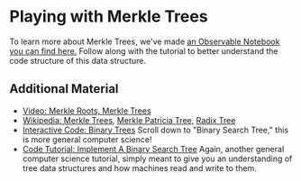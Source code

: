   Playing with Merkle Trees
=========================

  To learn more about Merkle Trees, we've made [an Observable Notebook you can find here.](https://observablehq.com/@consensys-academy/merkle-trees) Follow along with the tutorial to better understand the code structure of this data structure.

 Additional Material
-------------------

 * [Video: Merkle Roots, Merkle Trees](https://www.youtube.com/watch?v=gUwXCt1qkBU)
* [Wikipedia: Merkle Trees,](https://en.wikipedia.org/wiki/Merkle_tree) [Merkle Patricia Tree,](https://eth.wiki/en/fundamentals/patricia-tree) [Radix Tree](https://en.wikipedia.org/wiki/Radix_tree)
* [Interactive Code: Binary Trees](http://btholt.github.io/four-semesters-of-cs/) Scroll down to "Binary Search Tree," this is more general computer science!
* [Code Tutorial: Implement A Binary Search Tree](https://initjs.org/implement-a-binary-search-tree-in-javascript-952a44ee7c26) Again, another general computer science tutorial, simply meant to give you an understanding of tree data structures and how machines read and write to them.

   